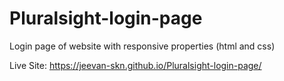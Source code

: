 # Pluralsight-login-page

Login page of website with responsive properties (html and css)

Live Site: https://jeevan-skn.github.io/Pluralsight-login-page/
